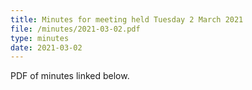 ```yaml
---
title: Minutes for meeting held Tuesday 2 March 2021
file: /minutes/2021-03-02.pdf
type: minutes
date: 2021-03-02
---
```


PDF of minutes linked below.
